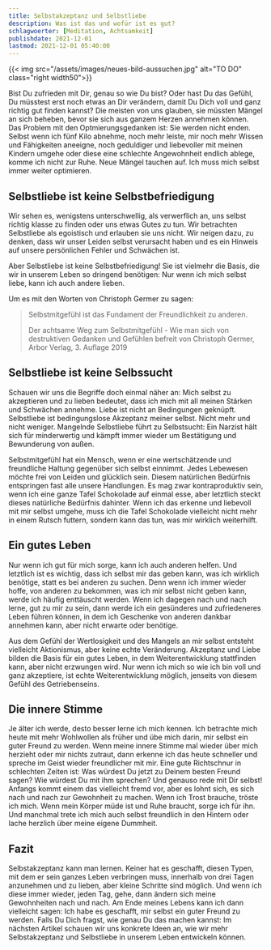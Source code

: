 ```yaml
---
title: Selbstakzeptanz und Selbstliebe
description: Was ist das und wofür ist es gut?
schlagwoerter: [Meditation, Achtsamkeit]
publishdate: 2021-12-01
lastmod: 2021-12-01 05:40:00
---
```


{{< img src="/assets/images/neues-bild-aussuchen.jpg" alt="TO DO" class="right width50">}}

Bist Du zufrieden mit Dir, genau so wie Du bist? Oder hast Du das Gefühl, Du müsstest erst noch etwas an Dir verändern, damit Du Dich voll und ganz richtig gut finden kannst? Die meisten von uns glauben, sie müssten Mängel an sich beheben, bevor sie sich aus ganzem Herzen annehmen können. Das Problem mit den Optmierungsgedanken ist: Sie werden nicht enden. Selbst wenn ich fünf Kilo abnehme, noch mehr leiste, mir noch mehr Wissen und Fähigkeiten aneeigne, noch geduldiger und liebevoller mit meinen Kindern umgehe oder diese eine schlechte Angewohnheit endlich ablege, komme ich nicht zur Ruhe. Neue Mängel tauchen auf. Ich muss mich selbst immer weiter optimieren.


## Selbstliebe ist keine Selbstbefriedigung

Wir sehen es, wenigstens unterschwellig, als verwerflich an, uns selbst richtig klasse zu finden oder uns etwas Gutes zu tun. Wir betrachten Selbstliebe als egoistisch und erlauben sie uns nicht. Wir neigen dazu, zu denken, dass wir unser Leiden selbst verursacht haben und es ein Hinweis auf unsere persönlichen Fehler und Schwächen ist. 

Aber Selbstliebe ist keine Selbstbefriedigung! Sie ist vielmehr die Basis, die wir in unserem Leben so dringend benötigen: Nur wenn ich mich selbst liebe, kann ich auch andere lieben.

Um es mit den Worten von Christoph Germer zu sagen:

> Selbstmitgefühl ist das Fundament der Freundlichkeit zu anderen. 
>
> Der achtsame Weg zum Selbstmitgefühl - Wie man sich von destruktiven Gedanken und Gefühlen befreit von Christoph Germer, Arbor Verlag, 3. Auflage 2019

## Selbstliebe ist keine Selbssucht

Schauen wir uns die Begriffe doch einmal näher an: Mich selbst zu akzeptieren und zu lieben bedeutet, dass ich mich mit all meinen Stärken und Schwächen annehme. Liebe ist nicht an Bedingungen geknüpft. Selbstliebe ist bedingungslose Akzeptanz meiner selbst. Nicht mehr und nicht weniger. Mangelnde Selbstliebe führt zu Selbstsucht: Ein Narzist hält sich für minderwertig und kämpft immer wieder um Bestätigung und Bewunderung von außen.

Selbstmitgefühl hat ein Mensch, wenn er eine wertschätzende und freundliche Haltung gegenüber sich selbst einnimmt. Jedes Lebewesen möchte frei von Leiden und glücklich sein. Diesem natürlichen Bedürfnis entspringen fast alle unsere Handlungen. Es mag zwar kontraproduktiv sein, wenn ich eine ganze Tafel Schokolade auf einmal esse, aber letztlich steckt dieses natürliche Bedürfnis dahinter. Wenn ich das erkenne und liebevoll mit mir selbst umgehe, muss ich die Tafel Schokolade vielleicht nicht mehr in einem Rutsch futtern, sondern kann das tun, was mir wirklich weiterhilft. 

## Ein gutes Leben

Nur wenn ich gut für mich sorge, kann ich auch anderen helfen. Und letztlich ist es wichtig, dass ich selbst mir das geben kann, was ich wirklich benötige, statt es bei anderen zu suchen. Denn wenn ich immer wieder hoffe, von anderen zu bekommen, was ich mir selbst nicht geben kann, werde ich häufig enttäuscht werden. Wenn ich dagegen nach und nach lerne, gut zu mir zu sein, dann werde ich ein gesünderes und zufriedeneres Leben führen können, in dem ich Geschenke von anderen dankbar annehmen kann, aber nicht erwarte oder benötige.

Aus dem Gefühl der Wertlosigkeit und des Mangels an mir selbst entsteht vielleicht Aktionismus, aber keine echte Veränderung. Akzeptanz und Liebe bilden die Basis für ein gutes Leben, in dem Weiterentwicklung stattfinden kann, aber nicht erzwungen wird. Nur wenn ich mich so wie ich bin voll und ganz akzeptiere, ist echte Weiterentwicklung möglich, jenseits von diesem Gefühl des Getriebenseins. 

## Die innere Stimme

Je älter ich werde, desto besser lerne ich mich kennen. Ich betrachte mich heute mit mehr Wohlwollen als früher und übe mich darin, mir selbst ein guter Freund zu werden. Wenn meine innere Stimme mal wieder über mich herzieht oder mir nichts zutraut, dann erkenne ich das heute schneller und spreche im Geist wieder freundlicher mit mir. Eine gute Richtschnur in schlechten Zeiten ist: Was würdest Du jetzt zu Deinem besten Freund sagen? Wie würdest Du mit ihm sprechen? Und genauso rede mit Dir selbst! Anfangs kommt einem das vielleicht fremd vor, aber es lohnt sich, es sich nach und nach zur Gewohnheit zu machen. Wenn ich Trost brauche, tröste ich mich. Wenn mein Körper müde ist und Ruhe braucht, sorge ich für ihn. Und manchmal trete ich mich auch selbst freundlich in den Hintern oder lache herzlich über meine eigene Dummheit.

## Fazit

Selbstakzeptanz kann man lernen. Keiner hat es geschafft, diesen Typen, mit dem er sein ganzes Leben verbringen muss, innerhalb von drei Tagen anzunehmen und zu lieben, aber kleine Schritte sind möglich. Und wenn ich diese immer wieder, jeden Tag, gehe, dann ändern sich meine Gewohnheiten nach und nach. Am Ende meines Lebens kann ich dann vielleicht sagen: Ich habe es geschafft, mir selbst ein guter Freund zu werden. 
Falls Du Dich fragst, wie genau Du das machen kannst: Im nächsten Artikel schauen wir uns konkrete Ideen an, wie wir mehr Selbstakzeptanz und Selbstliebe in unserem Leben entwickeln können.
